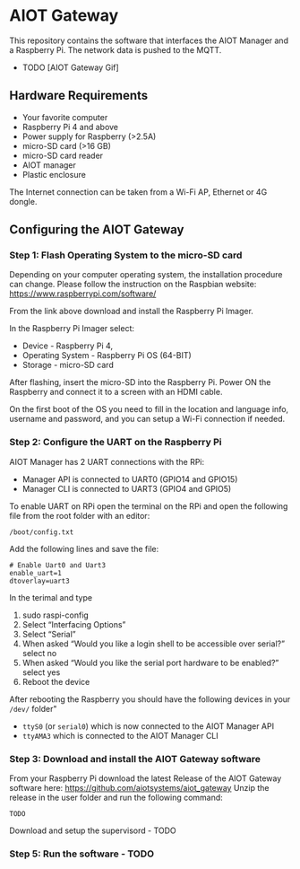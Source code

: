 # AIOT Gateway

This repository contains the software that interfaces the AIOT Manager and a Raspberry Pi.
The network data is pushed to the MQTT.

- TODO [AIOT Gateway Gif]

## Hardware Requirements

- Your favorite computer
- Raspberry Pi 4 and above
- Power supply for Raspberry (>2.5A)
- micro-SD card (>16 GB)
- micro-SD card reader
- AIOT manager
- Plastic enclosure

The Internet connection can be taken from a Wi-Fi AP, Ethernet or 4G dongle.

## Configuring the AIOT Gateway

### Step 1: Flash Operating System to the micro-SD card

Depending on your computer operating system, the installation procedure can change. 
Please follow the instruction on the Raspbian website: https://www.raspberrypi.com/software/

From the link above download and install the Raspberry Pi Imager.

In the Raspberry Pi Imager select:
- Device           - Raspberry Pi 4,  
- Operating System - Raspberry Pi OS (64-BIT)
- Storage   - micro-SD card

After flashing, insert the micro-SD into the Raspberry Pi. 
Power ON the Raspberry and connect it to a screen with an HDMI cable.

On the first boot of the OS you need to fill in the location and language info, username and password, and you can setup a Wi-Fi connection if needed.

### Step 2: Configure the UART on the Raspberry Pi

AIOT Manager has 2 UART connections with the RPi:
- Manager API is connected to UART0 (GPIO14 and GPIO15)
- Manager CLI is connected to UART3 (GPIO4 and GPIO5)

To enable UART on RPi open the terminal on the RPi and open the following file from the root folder with an editor:

`/boot/config.txt`

Add the following lines and save the file:

```
# Enable Uart0 and Uart3
enable_uart=1
dtoverlay=uart3
```

In the terimal and type
1. sudo raspi-config
2. Select “Interfacing Options”
3. Select “Serial”
4. When asked “Would you like a login shell to be accessible over serial?” select no
5. When asked “Would you like the serial port hardware to be enabled?” select yes
6. Reboot the device

After rebooting the Raspberry you should have the following devices in your `/dev/` folder"

- `ttyS0` (or `serial0`) which is now connected to the AIOT Manager API
- `ttyAMA3` which is connected to the AIOT Manager CLI

### Step 3: Download and install the AIOT Gateway software 

From your Raspberry Pi download the latest Release of the AIOT Gateway software here: https://github.com/aiotsystems/aiot_gateway
Unzip the release in the user folder and run the following command:

`TODO`

Download and setup the supervisord - TODO

### Step 5: Run the software - TODO

